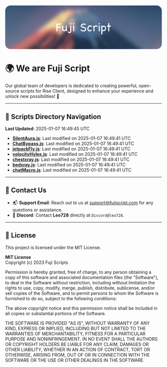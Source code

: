 ![Banner](.github/b.webp)

# 🌍 **We are Fuji Script**

Our global team of developers is dedicated to creating powerful, open-source scripts for Rise Client, designed to enhance your experience and unlock new possibilities! 🌟

---
<!-- SCRIPTS_NAVIGATION_START -->
## 📂 **Scripts Directory Navigation**

**Last Updated**: 2025-01-07 16:49:45 UTC

- **[SilentAura.js](scripts/SilentAura.js)**: Last modified on 2025-01-07 16:49:41 UTC
- **[ChatBypass.js](scripts/ChatBypass.js)**: Last modified on 2025-01-07 16:49:41 UTC
- **[jetpackFly.js](scripts/jetpackFly.js)**: Last modified on 2025-01-07 16:49:41 UTC
- **[velocityHylex.js](scripts/velocityHylex.js)**: Last modified on 2025-01-07 16:49:41 UTC
- **[chestxray.js](scripts/chestxray.js)**: Last modified on 2025-01-07 16:49:41 UTC
- **[bedxray.js](scripts/bedxray.js)**: Last modified on 2025-01-07 16:49:41 UTC
- **[chatMacro.js](scripts/chatMacro.js)**: Last modified on 2025-01-07 16:49:41 UTC

<!-- SCRIPTS_NAVIGATION_END -->

---

## 💬 **Contact Us**  
- 📬 **Support Email**: Reach out to us at [support@fujiscript.com](mailto:support@fujiscript.com) for any questions or assistance.  
- 💬 **Discord**: Contact **Leo728** directly at `Discord@leo728`.

---

## 📜 **License**

This project is licensed under the MIT License.  

**MIT License**  
Copyright (c) 2023 Fuji Scripts  

Permission is hereby granted, free of charge, to any person obtaining a copy of this software and associated documentation files (the "Software"), to deal in the Software without restriction, including without limitation the rights to use, copy, modify, merge, publish, distribute, sublicense, and/or sell copies of the Software, and to permit persons to whom the Software is furnished to do so, subject to the following conditions:  

The above copyright notice and this permission notice shall be included in all copies or substantial portions of the Software.  

THE SOFTWARE IS PROVIDED "AS IS", WITHOUT WARRANTY OF ANY KIND, EXPRESS OR IMPLIED, INCLUDING BUT NOT LIMITED TO THE WARRANTIES OF MERCHANTABILITY, FITNESS FOR A PARTICULAR PURPOSE AND NONINFRINGEMENT. IN NO EVENT SHALL THE AUTHORS OR COPYRIGHT HOLDERS BE LIABLE FOR ANY CLAIM, DAMAGES OR OTHER LIABILITY, WHETHER IN AN ACTION OF CONTRACT, TORT OR OTHERWISE, ARISING FROM, OUT OF OR IN CONNECTION WITH THE SOFTWARE OR THE USE OR OTHER DEALINGS IN THE SOFTWARE.  
